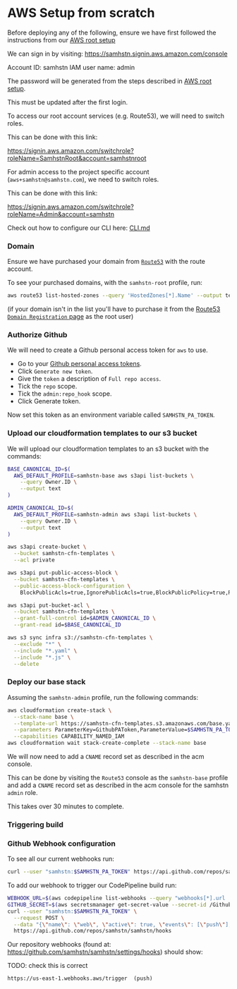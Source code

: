 # AWS Setup from scratch

Before deploying any of the following, ensure we have first followed the instructions from our [AWS root setup](../samhstn/README.md)

We can sign in by visiting: https://samhstn.signin.aws.amazon.com/console

Account ID: samhstn
IAM user name: admin

The password will be generated from the steps described in [AWS root setup](./root/README.md).

This must be updated after the first login.

To access our root account services (e.g. Route53), we will need to switch roles.

This can be done with this link:

https://signin.aws.amazon.com/switchrole?roleName=SamhstnRoot&account=samhstnroot

For admin access to the project specific account (`aws+samhstn@samhstn.com`), we need to switch roles.

This can be done with this link:

https://signin.aws.amazon.com/switchrole?roleName=Admin&account=samhstn

Check out how to configure our CLI here: [CLI.md](../docs/CLI.md)

### Domain

Ensure we have purchased your domain from [`Route53`](https://console.aws.amazon.com/route53) with the route account.

To see your purchased domains, with the `samhstn-root` profile, run:

```bash
aws route53 list-hosted-zones --query 'HostedZones[*].Name' --output text
```

(if your domain isn't in the list you'll have to purchase it from the [Route53 `Domain Registration` page](https://console.aws.amazon.com/route53/home#DomainRegistration:) as the root user)

### Authorize Github

We will need to create a Github personal access token for `aws` to use.

+ Go to your [Github personal access tokens](https://github.com/settings/tokens).
+ Click `Generate new token`.
+ Give the `token` a description of `Full repo access`.
+ Tick the `repo` scope.
+ Tick the `admin:repo_hook` scope.
+ Click Generate token.

Now set this token as an environment variable called `SAMHSTN_PA_TOKEN`.

### Upload our cloudformation templates to our s3 bucket

We will upload our cloudformation templates to an s3 bucket with the commands:

```bash
BASE_CANONICAL_ID=$(
  AWS_DEFAULT_PROFILE=samhstn-base aws s3api list-buckets \
    --query Owner.ID \
    --output text
)

ADMIN_CANONICAL_ID=$(
  AWS_DEFAULT_PROFILE=samhstn-admin aws s3api list-buckets \
    --query Owner.ID \
    --output text
)

aws s3api create-bucket \
  --bucket samhstn-cfn-templates \
  --acl private

aws s3api put-public-access-block \
  --bucket samhstn-cfn-templates \
  --public-access-block-configuration \
    BlockPublicAcls=true,IgnorePublicAcls=true,BlockPublicPolicy=true,RestrictPublicBuckets=true

aws s3api put-bucket-acl \
  --bucket samhstn-cfn-templates \
  --grant-full-control id=$ADMIN_CANONICAL_ID \
  --grant-read id=$BASE_CANONICAL_ID

aws s3 sync infra s3://samhstn-cfn-templates \
  --exclude "*" \
  --include "*.yaml" \
  --include "*.js" \
  --delete
```

### Deploy our base stack

Assuming the `samhstn-admin` profile, run the following commands:

```bash
aws cloudformation create-stack \
  --stack-name base \
  --template-url https://samhstn-cfn-templates.s3.amazonaws.com/base.yaml \
  --parameters ParameterKey=GithubPAToken,ParameterValue=$SAMHSTN_PA_TOKEN \
  --capabilities CAPABILITY_NAMED_IAM
aws cloudformation wait stack-create-complete --stack-name base
```

We will now need to add a `CNAME` record set as described in the acm console.

This can be done by visiting the `Route53` console as the `samhstn-base` profile and add a `CNAME` record set as described in the acm console for the samhstn `admin` role.

This takes over 30 minutes to complete.

### Triggering build

### Github Webhook configuration

To see all our current webhooks run:

```bash
curl --user "samhstn:$SAMHSTN_PA_TOKEN" https://api.github.com/repos/samhstn/samhstn/hooks
```

To add our webhook to trigger our CodePipeline build run:

```bash
WEBHOOK_URL=$(aws codepipeline list-webhooks --query "webhooks[*].url | [0]" --output text)
GITHUB_SECRET=$(aws secretsmanager get-secret-value --secret-id /GithubSecret --query SecretString --output text)
curl --user "samhstn:$SAMHSTN_PA_TOKEN" \
  --request POST \
  --data "{\"name\": \"web\", \"active\": true, \"events\": [\"push\"], \"config\": {\"url\": \"$WEBHOOK_URL\", \"secret\": \"$GITHUB_SECRET\"}}" \
  https://api.github.com/repos/samhstn/samhstn/hooks
```

Our repository webhooks (found at: https://github.com/samhstn/samhstn/settings/hooks) should show:

TODO: check this is correct
```
https://us-east-1.webhooks.aws/trigger  (push)
```
